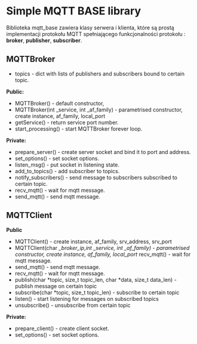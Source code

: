 # Simple MQTT BASE library

Biblioteka mqtt_base zawiera klasy serwera i klienta, które są prostą implementacji protokołu MQTT spełniającego funkcjonalności protokołu : **broker**, **publisher**, **subscriber**.

## MQTTBroker

- topics - dict with lists of publishers and subscribers bound to certain topic.

**Public:**

- MQTTBroker() - default constructor,
- MQTTBroker(int \_service, int \_af_family) - parametrised constructor, create instance, af_family, local_port
- getService() - return service port number.
- start_processing() - start MQTTBroker forever loop.

**Private:**

- prepare_server() - create server socket and bind it to port and address.
- set_options() - set socket options.
- listen_msg() - put socket in listening state.
- add_to_topics() - add subscriber to topics.
- notify_subscribers() - send message to subscribers subscribed to certain topic.
- recv_mqtt() - wait for mqtt message.
- send_mqtt() - send mqtt message.

## MQTTClient

**Public**

- MQTTClient() - create instance, af_family, srv_address, srv_port
- MQTTClient(char _\_broker_ip,int \_service, int \_af_family) - parametrised constructor, create instance, af_family, local_port_ recv_mqtt() - wait for mqtt message.
- send_mqtt() - send mqtt message.
- recv_mqtt() - wait for mqtt message.
- publish(char *topic, size_t topic_len, char *data, size_t data_len) - publish message on certain topic
- subscribe(char \*topic, size_t topic_len) - subscribe to certain topic
- listen() - start listening for messages on subscribed topics
- unsubscribe() - unsubscribe from certain topic

**Private:**

- prepare_client() - create client socket.
- set_options() - set socket options.
